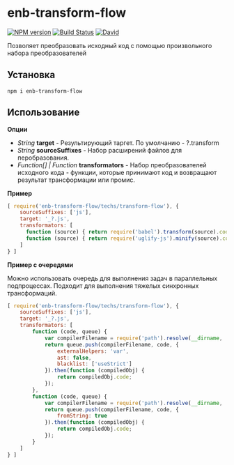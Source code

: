 # enb-transform-flow

[![NPM version](http://img.shields.io/npm/v/enb-transform-flow.svg?style=flat)](http://www.npmjs.org/package/enb-transform-flow)
[![Build Status](https://travis-ci.org/MrKashlakov/enb-transform-flow.svg?branch=master)](https://travis-ci.org/MrKashlakov/enb-transform-flow)
[![David](https://david-dm.org/MrKashlakov/enb-transform-flow.svg)](https://david-dm.org/MrKashlakov/enb-transform-flow)

Позволяет преобразовать исходный код с помощью произвольного набора преобразователей

## Установка

``` npm i enb-transform-flow ```

## Использование 

**Опции**

* *String* **target** - Результирующий таргет. По умолчанию - ?.transform
* *String* **sourceSuffixes** - Набор расширений файлов для перобразования.
* *Function[] | Function* **transformators** - Набор преобразователей исходного кода - функции, которые принимают код и возвращают результат трансформации или промис.

**Пример**

```javascript
[ require('enb-transform-flow/techs/transform-flow'), {
    sourceSuffixes: ['js'],
    target: '_?.js',
    transformators: [
      function (source) { return require('babel').transform(source).code; },
      function (source) { return require('uglify-js').minify(source).code; }
    ]
} ]
```

**Пример с очередями**

Можно использовать очередь для выполнения задач в параллельных подпроцессах. Подходит для выполнения тяжелых синхронных трансформаций.

```javascript
[ require('enb-transform-flow/techs/transform-flow'), {
    sourceSuffixes: ['js'],
    target: '_?.js',
    transformators: [
        function (code, queue) {
            var compilerFilename = require('path').resolve(__dirname, './worker-tasks/babel-transformator');
            return queue.push(compilerFilename, code, { 
                externalHelpers: 'var',
                ast: false,
                blacklist: ['useStrict']
            }).then(function (compiledObj) {
                return compiledObj.code;
            });
        },
        function (code, queue) {
            var compilerFilename = require('path').resolve(__dirname, './worker-tasks/uglifyjs-minifier');
            return queue.push(compilerFilename, code, {
                fromString: true
            }).then(function (compiledObj) {
                return compiledObj.code;
            });
        }
    ]
} ]
```
